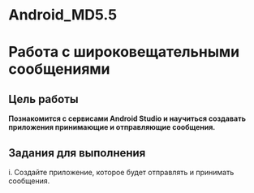 # Android_MD5.5

# Работа с широковещательными сообщениями

## Цель работы

**Познакомится с сервисами Android Studio и научиться создавать приложения принимающие и отправляющие сообщения.**

## Задания для выполнения

i. Создайте приложение, которое будет отправлять и принимать сообщения.
